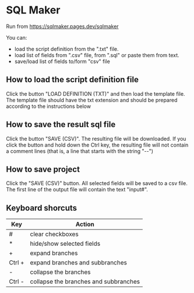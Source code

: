 # SQL Maker

Run from https://sqlmaker.pages.dev/sqlmaker

You can:
- load the script definition from the ".txt" file.
- load list of fields from ".csv" file, from ".sql"  or paste them from text.
- save/load list of fields to/form "csv" file

## How to load the script definition file

Click the button "LOAD DEFINITION (TXT)" and then load the template file. 
The template file should have the txt extension and should be prepared according to the instructions below

## How to save the result sql file

Click the button "SAVE (CSV)". The resulting file will be downloaded. 
If you click the button and hold down the Ctrl key, the resulting file will not contain a comment lines (that is, a line that starts with the string "--")

## How to save project

Click the "SAVE (CSV)" button. All selected fields will be saved to a csv file. The first line of the output file will contain the text "input#".

## Keyboard shorcuts

| Key | Action                    |
|-----|---------------------------|
|  \#  | clear checkboxes          |
|  \*  | hide/show selected fields |
|  \+  | expand branches           |
|  Ctrl \+  | expand branches and subbranches    |
|  \-  | collapse the branches     |
|  Ctrl \-  | collapse the branches  and subbranches   |
